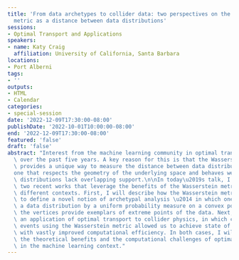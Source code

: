 ```yaml
---
title: 'From data archetypes to collider data: two perspectives on the Wasserstein
  metric as a distance between data distributions'
sessions:
- Optimal Transport and Applications
speakers:
- name: Katy Craig
  affiliation: University of California, Santa Barbara
locations:
- Port Alberni
tags:
- ''
outputs:
- HTML
- Calendar
categories:
- special-session
date: '2022-12-09T17:30:00-08:00'
publishDate: '2022-10-01T10:00:00-08:00'
end: '2022-12-09T17:30:00-08:00'
featured: 'false'
draft: 'false'
abstract: "Interest from the machine learning community in optimal transport has surged\
  \ over the past five years. A key reason for this is that the Wasserstein metric\
  \ provides a unique way to measure the distance between data distributions\u2014\
  one that respects the geometry of the underlying space and behaves well even when\
  \ distributions lack overlapping support.\n\nIn today\u2019s talk, I will present\
  \ two recent works that leverage the benefits of the Wasserstein metric in vastly\
  \ different contexts. First, I will describe how the Wasserstein metric can be used\
  \ to define a novel notion of archetypal analysis \u2014 in which one approximates\
  \ a data distribution by a uniform probability measure on a convex polygon, so that\
  \ the vertices provide exemplars of extreme points of the data. Next, I will discuss\
  \ an application of optimal transport to collider physics, in which comparing collider\
  \ events using the Wasserstein metric allowed us to achieve state of the art accuracy\
  \ with vastly improved computational efficiency. In both cases, I will discuss both\
  \ the theoretical benefits and the computational challenges of optimal transport\
  \ in the machine learning context."
---
```


